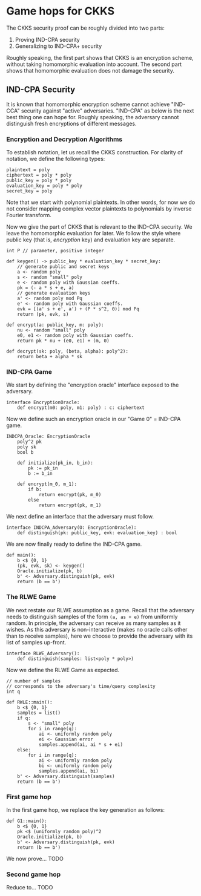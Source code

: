 # Game hops for CKKS

The CKKS security proof can be roughly divided into two parts:
1. Proving IND-CPA security
2. Generalizing to IND-CPA+ security

Roughly speaking, the first part shows that CKKS is an encryption scheme, without taking homomorphic evaluation into account.
The second part shows that homomorphic evaluation does not damage the security.

## IND-CPA Security

It is known that homomorphic encryption scheme cannot achieve "IND-CCA" security against "active" adversaries.
"IND-CPA" as below is the next best thing one can hope for.
Roughly speaking, the adversary cannot distinguish fresh encryptions of different messages.

### Encryption and Decryption Algorithms

To establish notation, let us recall the CKKS construction.
For clarity of notation, we define the following types:
```
plaintext = poly
ciphertext = poly * poly
public_key = poly * poly
evaluation_key = poly * poly
secret_key = poly
```
Note that we start with polynomial plaintexts.
In other words, for now we do not consider mapping complex vector plaintexts to polynomials by inverse Fourier transform.

Now we give the part of CKKS that is relevant to the IND-CPA security.
We leave the homomorphic evaluation for later.
We follow the style where public key (that is, *encryption* key) and evaluation key are separate.
```
int P // parameter, positive integer

def keygen() -> public_key * evaluation_key * secret_key:
	// generate public and secret keys
	a <- random poly
	s <- random "small" poly
	e <- random poly with Gaussian coeffs.
	pk = (- a * s + e, a)
	// generate evaluation keys
	a' <- random poly mod Pq
	e' <- random poly with Gaussian coeffs.
	evk = [(a' s + e', a') + (P * s^2, 0)] mod Pq
	return (pk, evk, s)

def encrypt(a: public_key, m: poly):
	nu <- random "small" poly
	e0, e1 <- random poly with Gaussian coeffs.
	return pk * nu + (e0, e1) + (m, 0)

def decrypt(sk: poly, (beta, alpha): poly^2):
	return beta + alpha * sk
```

### IND-CPA Game

We start by defining the "encryption oracle" interface exposed to the adversary.
```
interface EncryptionOracle:
	def encrypt(m0: poly, m1: poly) : c: ciphertext
```

Now we define such an encryption oracle in our "Game 0" = IND-CPA game.
```
INDCPA_Oracle: EncryptionOracle
	poly^2 pk
	poly sk
	bool b

	def initialize(pk_in, b_in):
		pk := pk_in
		b := b_in

	def encrypt(m_0, m_1):
		if b:
			return encrypt(pk, m_0)
		else
			return encrypt(pk, m_1)
```

We next define an interface that the adversary must follow.
```
interface INDCPA_Adversary(O: EncryptionOracle):
	def distinguish(pk: public_key, evk: evaluation_key) : bool
```

We are now finally ready to define the IND-CPA game.
```
def main():
	b <$ {0, 1}
	(pk, evk, sk) <- keygen()
	Oracle.initialize(pk, b)
	b' <- Adversary.distinguish(pk, evk)
	return (b == b')
```

### The RLWE Game

We next restate our RLWE assumption as a game.
Recall that the adversary needs to distinguish samples of the form `(a, as + e)` from uniformly random.
In principle, the adversary can receive as many samples as it wishes.
As this adversary is non-interactive (makes no oracle calls other than to receive samples), here we choose to provide the adversary with its list of samples up-front.
```
interface RLWE_Adversary():
	def distinguish(samples: list<poly * poly>)
```
Now we define the RLWE Game as expected.
```
// number of samples
// corresponds to the adversary's time/query complexity
int q

def RWLE::main():
	b <$ {0, 1}
	samples = list()
	if q:
		s <- "small" poly
		for i in range(q):
			ai <- uniformly random poly
			ei <- Gaussian error
			samples.append(ai, ai * s + ei)
	else:
		for i in range(q):
			ai <- uniformly random poly
			bi <- uniformly random poly
			samples.append(ai, bi)
	b' <- Adversary.distinguish(samples)
	return (b == b')
```

### First game hop

In the first game hop, we replace the key generation as follows:
```
def G1::main():
	b <$ {0, 1}
	pk <$ (uniformly random poly)^2
	Oracle.initialize(pk, b)
	b' <- Adversary.distinguish(pk, evk)
	return (b == b')
```

We now prove... TODO

### Second game hop

Reduce to... TODO
